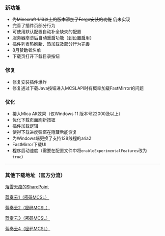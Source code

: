 ### 新功能  
 - ~~为Minecraft 1.13以上的版本添加了Forge安装的功能~~ 仍未实现  
 - 完善了插件页部分行为  
 - 可使用默认配置自动补全缺失的配置  
 - 服务器崩溃后自动重启功能（到设置启用）  
 - 插件列表热刷新、热加载及部分行为完善  
 - 8月赞助者名单  
 - 下载页打开下载目录按钮  
### 修复  
 - 修复安装插件爆炸  
 - 修复通过下载Java按钮进入MCSLAPI时有概率加载FastMirror的问题
### 优化  
 - 接入Mica Alt效果（仅Windows 11 版本号22000及以上）  
 - 优化下载页面刷新按钮  
 - 插件加载逻辑  
 - 使得下载进度弹窗在隐藏后能恢复  
 - 为Windows端更换了支持128线程的aria2  
 - FastMirror下载UI  
 - 程序启动速度（需要在配置文件中将`enableExperimentalFeatures`改为`true`）

___

### 其他下载地址（官方分流）
[落雪无痕的SharePoint](https://lxhtt-my.sharepoint.com/:f:/g/personal/lxhtt_lxhtt_onmicrosoft_com/Er2XmdrCZkZGhXrk7EB2eyABTsO2Jfwbq3OYsdGkjUtMRA?e=DNjfA8)

[蓝奏云1（密码MCSL）](https://lxht.lanzoum.com/b01edy9tg)

[蓝奏云2（密码MCSL）](https://lxht.lanzoux.com/b01edy9tg)

[蓝奏云3（密码MCSL）](https://lxht.lanzoug.com/b01edy9tg)

[蓝奏云4（密码MCSL）](https://lxht.lanzoub.com/b01edy9tg)
